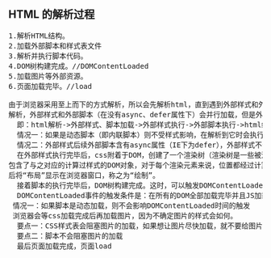 ## HTML 的解析过程
<pre>
1.解析HTML结构。
2.加载外部脚本和样式表文件
3.解析并执行脚本代码。
4.DOM树构建完成。//DOMContentLoaded
5.加载图片等外部资源。
6.页面加载完毕。//load

由于浏览器采用至上而下的方式解析，所以会先解析html，直到遇到外部样式和外部脚本。这时会阻塞浏览器的
解析，外部样式和外部脚本（在没有async、defer属性下）会并行加载，但是外部样式会阻塞外部脚本的执行。
  即：html解析->外部样式、脚本加载->外部样式执行->外部脚本执行->html继续解析
  情况一：如果是动态脚本（即内联脚本）则不受样式影响，在解析到它时会执行。
  情况二：外部样式后续外部脚本含有async属性（IE下为defer），外部样式不会阻塞该脚本的加载与执行
  在外部样式执行完毕后，css附着于DOM，创建了一个渲染树（渲染树是一些被渲染对象的集）。每个渲染对象都
包含了与之对应的计算过样式的DOM对象，对于每个渲染元素来说，位置都经过计算，所以这里被叫做“布局”。然
后将“布局”显示在浏览器窗口，称之为“绘制”。
  接着脚本的执行完毕后，DOM树构建完成。这时，可以触发DOMContentLoaded事件。
  DOMContentLoaded事件的触发条件是：在所有的DOM全部加载完毕并且JS加载执行后触发。
 情况一：如果脚本是动态加载，则不会影响DOMContentLoaded时间的触发
 浏览器会等css加载完成后再加载图片，因为不确定图片的样式会如何。 
  要点一：CSS样式表会阻塞图片的加载，如果想让图片尽快加载，就不要给图片使用样式，比如宽高采用标签属性即可。
  要点二：脚本不会阻塞图片的加载
  最后页面加载完成，页面load

</pre>